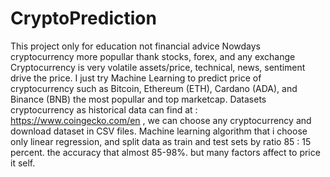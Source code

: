 # CryptoPrediction
This project only for education not financial advice
Nowdays cryptocurrency more popullar thank stocks, forex, and any exchange
Cryptocurrency is very volatile assets/price, technical, news, sentiment drive the price.
I just try Machine Learning to predict price of cryptocurrency such as Bitcoin, Ethereum (ETH), Cardano (ADA), and Binance (BNB) the most popullar and top marketcap.
Datasets cryptocurrency as historical data can find at : https://www.coingecko.com/en , we can choose any cryptocurrency and download dataset in CSV files.
Machine learning algorithm that i choose only linear regression, and split data as train and test sets by ratio 85 : 15 percent. the accuracy that almost 85-98%. but many factors affect to price it self.
